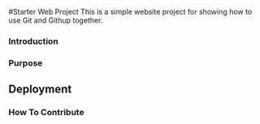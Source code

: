 #Starter Web Project
This is a simple website project for showing how to use Git and Githup together.
### Introduction

### Purpose

## Deployment

### How To Contribute

